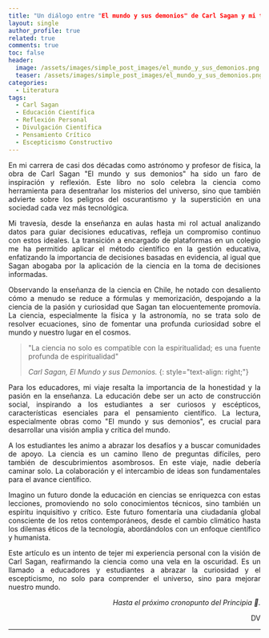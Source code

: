 ```yaml
---
title: "Un diálogo entre "El mundo y sus demonios" de Carl Sagan y mi trayectoria en astronomía y educación"
layout: single
author_profile: true
related: true
comments: true
toc: false
header:
  image: /assets/images/simple_post_images/el_mundo_y_sus_demonios.png
  teaser: /assets/images/simple_post_images/el_mundo_y_sus_demonios.png
categories:
  - Literatura
tags:
  - Carl Sagan
  - Educación Científica
  - Reflexión Personal
  - Divulgación Científica
  - Pensamiento Crítico
  - Escepticismo Constructivo
---
```

<div markdown="1" style="text-align: justify;">
En mi carrera de casi dos décadas como astrónomo y profesor de física, la obra de Carl Sagan "El mundo y sus demonios" ha sido un faro de inspiración y reflexión. Este libro no solo celebra la ciencia como herramienta para desentrañar los misterios del universo, sino que también advierte sobre los peligros del oscurantismo y la superstición en una sociedad cada vez más tecnológica.

Mi travesía, desde la enseñanza en aulas hasta mi rol actual analizando datos para guiar decisiones educativas, refleja un compromiso continuo con estos ideales. La transición a encargado de plataformas en un colegio me ha permitido aplicar el método científico en la gestión educativa, enfatizando la importancia de decisiones basadas en evidencia, al igual que Sagan abogaba por la aplicación de la ciencia en la toma de decisiones informadas.

Observando la enseñanza de la ciencia en Chile, he notado con desaliento cómo a menudo se reduce a fórmulas y memorización, despojando a la ciencia de la pasión y curiosidad que Sagan tan elocuentemente promovía. La ciencia, especialmente la física y la astronomía, no se trata solo de resolver ecuaciones, sino de fomentar una profunda curiosidad sobre el mundo y nuestro lugar en el cosmos.

> "La ciencia no solo es compatible con la espiritualidad; es una fuente profunda de espiritualidad"
>
>_Carl Sagan, El Mundo y sus Demonios._
{: style="text-align: right;"}

Para los educadores, mi viaje resalta la importancia de la honestidad y la pasión en la enseñanza. La educación debe ser un acto de construcción social, inspirando a los estudiantes a ser curiosos y escépticos, características esenciales para el pensamiento científico. La lectura, especialmente obras como "El mundo y sus demonios", es crucial para desarrollar una visión amplia y crítica del mundo.

A los estudiantes les animo a abrazar los desafíos y a buscar comunidades de apoyo. La ciencia es un camino lleno de preguntas difíciles, pero también de descubrimientos asombrosos. En este viaje, nadie debería caminar solo. La colaboración y el intercambio de ideas son fundamentales para el avance científico.

Imagino un futuro donde la educación en ciencias se enriquezca con estas lecciones, promoviendo no solo conocimientos técnicos, sino también un espíritu inquisitivo y crítico. Este futuro fomentaría una ciudadanía global consciente de los retos contemporáneos, desde el cambio climático hasta los dilemas éticos de la tecnología, abordándolos con un enfoque científico y humanista.

Este artículo es un intento de tejer mi experiencia personal con la visión de Carl Sagan, reafirmando la ciencia como una vela en la oscuridad. Es un llamado a educadores y estudiantes a abrazar la curiosidad y el escepticismo, no solo para comprender el universo, sino para mejorar nuestro mundo.

</div>

<div align="right" markdown="1">

_Hasta el próximo cronopunto del Principia 🥚._

DV

</div>

---


